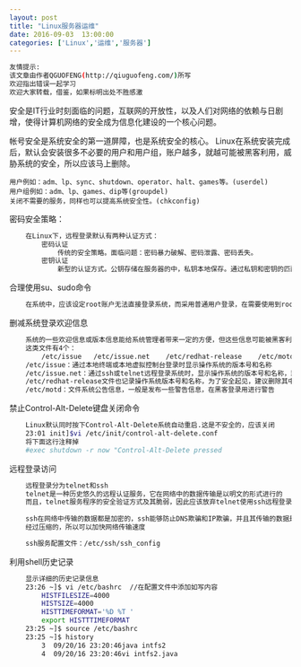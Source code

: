 ```yaml
---
layout: post
title: "Linux服务器运维"
date: 2016-09-03  13:00:00
categories: ['Linux','运维','服务器']
---
```

```bash
友情提示:
该文章由作者QGUOFENG(http://qiuguofeng.com/)所写
欢迎指出错误一起学习
欢迎大家转载，借鉴，如果标明出处不胜感激
```

安全是IT行业时刻面临的问题，互联网的开放性，以及人们对网络的依赖与日剧增，使得计算机网络的安全成为信息化建设的一个核心问题。

帐号安全是系统安全的第一道屏障，也是系统安全的核心。
	Linux在系统安装完成后，默认会安装很多不必要的用户和用户组，账户越多，就越可能被黑客利用，威胁系统的安全，所以应该马上删除。

	用户例如：adm、lp、sync、shutdown、operator、halt、games等。(userdel)
	用户组例如：adm、lp、games、dip等(groupdel)
	关闭不需要的服务，同样也可以提高系统安全性。(chkconfig)

密码安全策略：
```bash
	在Linux下，远程登录默认有两种认证方式：
		密码认证
			传统的安全策略。面临问题：密码暴力破解、密码泄露、密码丢失。
		密钥认证
			新型的认证方式。公钥存储在服务器的中，私钥本地保存。通过私钥和密钥的匹配认证，确定对方身份。避免了暴力破解的危险。只要密钥不丢失，一般就可以保证认证的安全性		    通常使用Openssh软件所提供的sshd服务来进行ssh连接。
```
合理使用su、sudo命令
```bash
	在系统中，应该设定root账户无法直接登录系统，而采用普通用户登录，在需要使用到root权限是在su到root下。由于大多数的管理命令都是由root来管理、如果都给每个用户root密码，这将加大root密码泄露的风险，威胁到系统的安全。这时sudo就派上了用场，通过设置sudo给某些可信任的用以一些root权限，并让其用自己的帐号的密码来确认并执行任务。这样提高了系统的管理，并且减少了root登录的次数和管理时间，提要的系统的安全性能。	
```
删减系统登录欢迎信息
```bash
	系统的一些欢迎信息或版本信息能给系统管理者带来一定的方便，但这些信息可能被黑客利用，从而成为攻击系统的帮凶，所以应该修改或删除系统欢迎信息文件。
	这类文件有4个：
		/etc/issue   /etc/issue.net    /etc/redhat-release    /etc/motd
	/etc/issue：通过本地终端或本地虚拟控制台登录时显示操作系统的版本号和名称
	/etc/issue.net：通过ssh或telnet远程登录系统时，显示操作系统的版本号和名称，默认ssh登录时不显示，在/etc/ssh/sshd_config添加Banner /etc/issue.net,建议删除信息或修改信息
	/etc/redhat-release文件也记录操作系统版本号和名称，为了安全起见，建议删除其中内容
	/etc/motd：文件系统公告信息，一般是发布一些警告信息，在黑客登录用进行警告
```
禁止Control-Alt-Delete键盘关闭命令
```bash
	Linux默认同时按下Control-Alt-Delete系统自动重启.这是不安全的，应该关闭
	23:01 init]$vi /etc/init/control-alt-delete.conf
	将下面这行注释掉 
	#exec shutdown -r now "Control-Alt-Delete pressed
```
远程登录访问
```bash
	远程登录分为telnet和ssh
	telnet是一种历史悠久的远程认证服务，它在网络中的数据传输是以明文的形式进行的
	而且，telnet服务程序的安全验证方式及其脆弱，因此应该放弃telnet使用ssh远程登录
	
	ssh在网络中传输的数据都是加密的，ssh能够防止DNS欺骗和IP欺骗，并且其传输的数据是
	经过压缩的，所以可以加快网络传输速度

	ssh服务配置文件：/etc/ssh/ssh_config
```
利用shell历史记录
```bash
	显示详细的历史记录信息
	23:26 ~]$ vi /etc/bashrc  //在配置文件中添加如写内容
		HISTFILESIZE=4000
		HISTSIZE=4000
		HISTTIMEFORMAT='%D %T '
		export HISTTTIMEFORMAT
	23:25 ~]$ source /etc/bashrc 
	23:25 ~]$ history 
    	3  09/20/16 23:20:46java intfs2
    	4  09/20/16 23:20:46vi intfs2.java 
```
	


